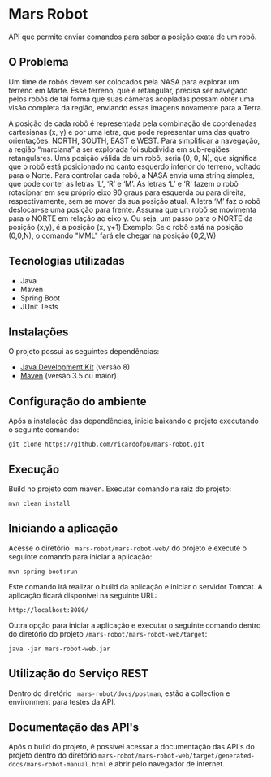 # Mars Robot

API que permite enviar comandos para saber a posição exata de um robô.

## O Problema ##
Um time de robôs devem ser colocados pela NASA para explorar um terreno em Marte.
Esse terreno, que é retangular, precisa ser navegado pelos robôs de tal forma que suas câmeras acopladas possam obter uma visão completa da região, enviando essas imagens novamente para a Terra.

A posição de cada robô é representada pela combinação de coordenadas cartesianas (x, y) e por uma letra, que pode representar uma das quatro orientações: NORTH, SOUTH, EAST e WEST. Para simplificar a navegação, a região “marciana” a ser explorada foi subdividia em sub-regiões retangulares.
Uma posição válida de um robô, seria (0, 0, N), que significa que o robô está posicionado no canto esquerdo inferior do terreno, voltado para o Norte.
Para controlar cada robô, a NASA envia uma string simples, que pode conter as letras ‘L’, ‘R’ e ‘M’. As letras ‘L’ e ‘R’ fazem o robô rotacionar em seu próprio eixo 90 graus para esquerda ou para direita, respectivamente, sem se mover da sua posição atual. A letra ‘M’ faz o robô deslocar-se uma posição para frente.
Assuma que um robô se movimenta para o NORTE em relação ao eixo y. Ou seja, um passo para o NORTE da posição (x,y), é a posição (x, y+1)
Exemplo: Se o robô está na posição (0,0,N), o comando "MML" fará ele chegar na posição (0,2,W)

## Tecnologias utilizadas ##

- Java
- Maven
- Spring Boot
- JUnit Tests

## Instalações ##
O projeto possui as seguintes dependências:

* [Java Development Kit](http://www.oracle.com/technetwork/java/javase/downloads/index.html) (versão 8)
* [Maven](https://maven.apache.org/) (versão 3.5 ou maior)

## Configuração do ambiente ##

Após a instalação das dependências, inicie baixando o projeto executando o seguinte comando:

```
git clone https://github.com/ricardofpu/mars-robot.git

```
## Execução ##

Build no projeto com maven. Executar comando na raiz do projeto:

```
mvn clean install
```

## Iniciando a aplicação ##

Acesse o diretório `` mars-robot/mars-robot-web/`` do projeto e execute o seguinte comando para iniciar a aplicação:

```
mvn spring-boot:run
```
Este comando irá realizar o build da aplicação e iniciar o servidor Tomcat. A aplicação ficará disponível na seguinte URL:
```
http://localhost:8080/
```
Outra opção para iniciar a aplicação e executar o seguinte comando dentro do diretório do projeto `` /mars-robot/mars-robot-web/target ``:
```
java -jar mars-robot-web.jar
```
## Utilização do Serviço REST ##

Dentro do diretório `` mars-robot/docs/postman``, estão a collection e environment para testes da API.

## Documentação das API's

Após o build do projeto, é possível acessar a documentação das API's do projeto dentro do diretório `` mars-robot/mars-robot-web/target/generated-docs/mars-robot-manual.html `` e abrir pelo navegador de internet.

